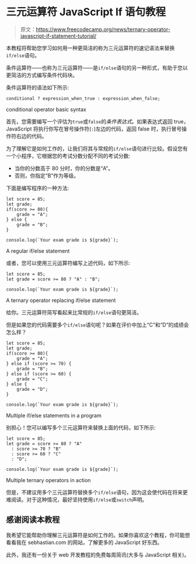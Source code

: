 # 三元运算符 JavaScript If 语句教程

> 原文：<https://www.freecodecamp.org/news/ternary-operator-javascript-if-statement-tutorial/>

本教程将帮助您学习如何用一种更简洁的称为三元运算符的速记语法来替换`if/else`语句。

条件运算符——也称为三元运算符——是`if/else`语句的另一种形式，有助于您以更简洁的方式编写条件代码块。

条件运算符的语法如下所示:

```
conditional ? expression_when_true : expression_when_false;
```

conditional operator basic syntax

首先，您需要编写一个评估为`true`或`false`的*条件表达式*。如果表达式返回 true，JavaScript 将执行你写在冒号操作符(`:`)左边的代码，返回 false 时，执行冒号操作符右边的代码。

为了理解它是如何工作的，让我们将其与常规的`if/else`语句进行比较。假设您有一个小程序，它根据您的考试分数分配不同的考试分数:

*   当你的分数高于 80 分时，你的分数是“A”。
*   否则，你指定“B”作为等级。

下面是编写程序的一种方法:

```
let score = 85;
let grade;
if(score >= 80){
    grade = "A";
} else {
    grade = "B";
}

console.log(`Your exam grade is ${grade}`);
```

A regular if/else statement

或者，您可以使用三元运算符编写上述代码，如下所示:

```
let score = 85;
let grade = score >= 80 ? "A" : "B";

console.log(`Your exam grade is ${grade}`);
```

A ternary operator replacing if/else statement

给你。三元运算符简写看起来比常规的`if/else`语句更简洁。

但是如果您的代码需要多个`if/else`语句呢？如果在评价中加上“C”和“D”的成绩会怎么样？

```
let score = 85;
let grade;
if(score >= 80){
    grade = "A";
} else if (score >= 70) {
    grade = "B";
} else if (score >= 60) {
    grade = "C";
} else {
    grade = "D";
}

console.log(`Your exam grade is ${grade}`);
```

Multiple if/else statements in a program

别担心！您可以编写多个三元运算符来替换上面的代码，如下所示:

```
let score = 85;
let grade = score >= 80 ? "A" 
  : score >= 70 ? "B" 
  : score >= 60 ? "C" 
  : "D";

console.log(`Your exam grade is ${grade}`);
```

Multiple ternary operators in action

但是，不建议用多个三元运算符替换多个`if/else`语句，因为这会使代码在将来更难阅读。对于这种情况，最好坚持使用`if/else`或`switch`声明。

## 感谢阅读本教程

我希望它能帮助你理解三元运算符是如何工作的。如果你喜欢这个教程，你可能想看看我在 sebhastian.com 的网站，了解更多的 JavaScript 好东西。

此外，我还有一份关于 web 开发教程的免费每周简讯(大多与 JavaScript 相关)。